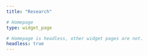 ```yaml
---
title: "Research"

# Homepage
type: widget_page

# Homepage is headless, other widget pages are not.
headless: true
---
```

